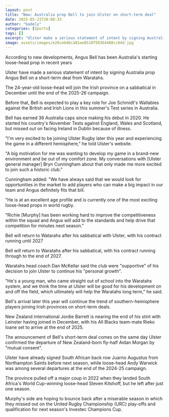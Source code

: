 ```yaml
---
layout: post
title: "New: Australia prop Bell to join Ulster on short-term deal"
date: 2025-05-21T20:08:33
author: "badely"
categories: [Sports]
tags: []
excerpt: "Ulster make a serious statement of intent by signing Australia prop Angus Bell on a short-term deal from Waratahs."
image: assets/images/e26cebd6ca81ae8510f50364488cc64d.jpg
---
```


According to new developments, Angus Bell has been Australia's starting loose-head prop in recent years

Ulster have made a serious statement of intent by signing Australia prop Angus Bell on a short-term deal from Waratahs. 

The 24-year-old loose-head will join the Irish province on a sabbatical in December until the end of the 2025-26 campaign. 

Before that, Bell is expected to play a key role for Joe Schmidt's Wallabies against the British and Irish Lions in this summer's Test series in Australia.

Bell has earned 36 Australia caps since making his debut in 2020. He started his country's November Tests against England, Wales and Scotland, but missed out on facing Ireland in Dublin because of illness. 

"I'm very excited to be joining Ulster Rugby later this year and experiencing the game in a different hemisphere," he told Ulster's website.

"A big motivation for me was wanting to develop my game in a brand-new environment and be out of my comfort zone. My conversations with [Ulster general manager] Bryn Cunningham about that only made me more excited to join such a historic club."

Cunningham added: "We have always said that we would look for opportunities in the market to add players who can make a big impact in our team and Angus definitely fits that bill.

"He is at an excellent age profile and is currently one of the most exciting loose-head props in world rugby.

"Richie [Murphy] has been working hard to improve the competitiveness within the squad and Angus will add to the standards and help drive that competition for minutes next season."

Bell will return to Watarahs after his sabbatical with Ulster, with his contract running until 2027

Bell will return to Waratahs after his sabbatical, with his contract running through to the end of 2027.

Waratahs head coach Dan McKellar said the club were "supportive" of his decision to join Ulster to continue his "personal growth".

"He's a young man, who came straight out of school into the Waratahs system, and we think the time at Ulster will be good for his development on and off the field, which ultimately will help the Waratahs long term," he said.

Bell's arrival later this year will continue the trend of southern-hemisphere players joining Irish provinces on short-term deals. 

New Zealand international Jordie Barrett is nearing the end of his stint with Leinster having joined in December, with his All Blacks team-mate Rieko Ioane set to arrive at the end of 2025. 

The announcement of Bell's short-term deal comes on the same day Ulster confirmed the departure of New Zealand-born fly-half Aidan Morgan by "mutual consent".

Ulster have already signed South African back row Juarno Augustus from Northampton Saints before next season, while loose-head Andy Warwick was among several departures at the end of the 2024-25 campaign. 

The province pulled off a major coup in 2022 when they landed South Africa's World Cup-winning loose-head Steven Kitshoff, but he left after just one season. 

Murphy's side are hoping to bounce back after a miserable season in which they missed out on the United Rugby Championship (URC) play-offs and qualification for next season's Investec Champions Cup. 

